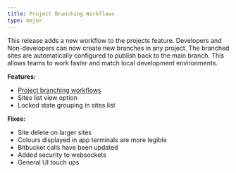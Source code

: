 ```yaml
---
title: Project Branching Workflows
type: major
---
```


This release adds a new workflow to the projects feature. Developers and Non-developers can now create new branches in any project. The branched sites are automatically configured to publish back to the main branch. This allows teams to work faster and match local development environments.

**Features:**

* [Project branching workflows](/projects/branching/)
* Sites list view option
* Locked state grouping in sites list

**Fixes:**

* Site delete on larger sites
* Colours displayed in app terminals are more legible
* Bitbucket calls have been updated
* Added security to websockets
* General UI touch ups